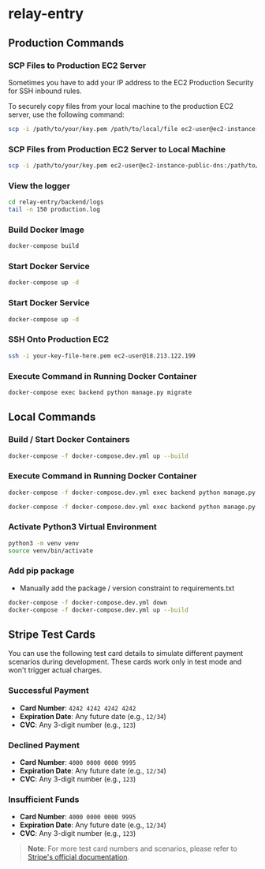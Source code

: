 # relay-entry

## Production Commands

### SCP Files to Production EC2 Server

Sometimes you have to add your IP address to the EC2 Production Security for SSH inbound rules.

To securely copy files from your local machine to the production EC2 server, use the following command:

```bash
scp -i /path/to/your/key.pem /path/to/local/file ec2-user@ec2-instance-public-dns:/path/to/remote/directory
```

### SCP Files from Production EC2 Server to Local Machine
```bash
scp -i /path/to/your/key.pem ec2-user@ec2-instance-public-dns:/path/to/remote/file /path/to/local/directory
```

### View the logger
```bash
cd relay-entry/backend/logs
tail -n 150 production.log
```

### Build Docker Image
```bash
docker-compose build
```

### Start Docker Service
```bash
docker-compose up -d
```
### Start Docker Service
```bash
docker-compose up -d
```
### SSH Onto Production EC2
```bash
ssh -i your-key-file-here.pem ec2-user@18.213.122.199 
```

### Execute Command in Running Docker Container
```bash
docker-compose exec backend python manage.py migrate
```

## Local Commands

### Build / Start Docker Containers
```bash
docker-compose -f docker-compose.dev.yml up --build
```
### Execute Command in Running Docker Container 
```bash
docker-compose -f docker-compose.dev.yml exec backend python manage.py makemigrations
```
```bash
docker-compose -f docker-compose.dev.yml exec backend python manage.py migrate
```
### Activate Python3 Virtual Environment
```bash
python3 -m venv venv
source venv/bin/activate
```

### Add pip package
- Manually add the package / version constraint to requirements.txt
```bash
docker-compose -f docker-compose.dev.yml down
docker-compose -f docker-compose.dev.yml up --build
```

## Stripe Test Cards

You can use the following test card details to simulate different payment scenarios during development. These cards work only in test mode and won't trigger actual charges.

### Successful Payment
- **Card Number**: `4242 4242 4242 4242`
- **Expiration Date**: Any future date (e.g., `12/34`)
- **CVC**: Any 3-digit number (e.g., `123`)

### Declined Payment
- **Card Number**: `4000 0000 0000 9995`
- **Expiration Date**: Any future date (e.g., `12/34`)
- **CVC**: Any 3-digit number (e.g., `123`)

### Insufficient Funds
- **Card Number**: `4000 0000 0000 9995`
- **Expiration Date**: Any future date (e.g., `12/34`)
- **CVC**: Any 3-digit number (e.g., `123`)

> **Note**: For more test card numbers and scenarios, please refer to [Stripe's official documentation](https://stripe.com/docs/testing).
